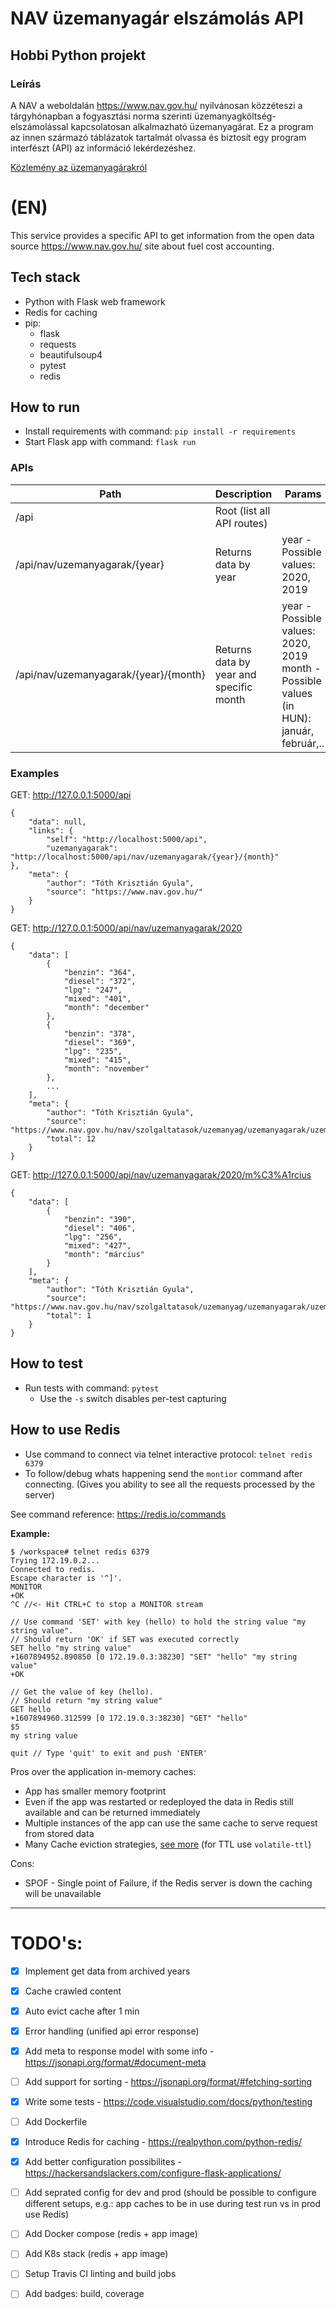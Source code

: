 # NAV üzemanyagár elszámolás API 
## Hobbi Python projekt
### Leírás
A NAV a weboldalán https://www.nav.gov.hu/ nyilvánosan  közzéteszi a tárgyhónapban a fogyasztási norma szerinti üzemanyagköltség-elszámolással kapcsolatosan alkalmazható üzemanyagárat. Ez a program az innen származó táblázatok tartalmát olvassa és biztosít egy program interfészt (API) az információ lekérdezéshez.

[Közlemény az üzemanyagárakról](https://www.nav.gov.hu/nav/szolgaltatasok/uzemanyag/uzemanyagarak/uzemanyagar.html)

# (EN)
This service provides a specific API to get information from the open data source https://www.nav.gov.hu/ site about fuel cost accounting.

## Tech stack

- Python with Flask web framework
- Redis for caching
- pip:
    - flask
    - requests
    - beautifulsoup4
    - pytest
    - redis

## How to run
- Install requirements with command: `pip install -r requirements`
- Start Flask app with command: `flask run`

### APIs
|Path|Description|Params|
|--|--|--|
|/api| Root (list all API routes)||
|/api/nav/uzemanyagarak/{year}| Returns data by year| year - Possible values: 2020, 2019
|/api/nav/uzemanyagarak/{year}/{month} |Returns data by year and specific month |year - Possible values: 2020, 2019  month - Possible values (in HUN): január, február,.. |

### Examples
GET: http://127.0.0.1:5000/api
```
{
    "data": null,
    "links": {
        "self": "http://localhost:5000/api",
        "uzemanyagarak": "http://localhost:5000/api/nav/uzemanyagarak/{year}/{month}"
},
    "meta": {
        "author": "Tóth Krisztián Gyula",
        "source": "https://www.nav.gov.hu/"
    }
}
```
GET: http://127.0.0.1:5000/api/nav/uzemanyagarak/2020
```
{
    "data": [
        {
            "benzin": "364",
            "diesel": "372",
            "lpg": "247",
            "mixed": "401",
            "month": "december"
        },
        {
            "benzin": "378",
            "diesel": "369",
            "lpg": "235",
            "mixed": "415",
            "month": "november"
        },
        ...
    ],
    "meta": {
        "author": "Tóth Krisztián Gyula",
        "source": "https://www.nav.gov.hu/nav/szolgaltatasok/uzemanyag/uzemanyagarak/uzemanyagar.html",
        "total": 12
    }
}
```

GET: http://127.0.0.1:5000/api/nav/uzemanyagarak/2020/m%C3%A1rcius
```
{
    "data": [
        {
            "benzin": "390",
            "diesel": "406",
            "lpg": "256",
            "mixed": "427",
            "month": "március"
        }
    ],
    "meta": {
        "author": "Tóth Krisztián Gyula",
        "source": "https://www.nav.gov.hu/nav/szolgaltatasok/uzemanyag/uzemanyagarak/uzemanyagar.html",
        "total": 1
    }
}
```

## How to test
- Run tests with command: `pytest`
    - Use the `-s` switch disables per-test capturing 

## How to use Redis
- Use command to connect via telnet interactive protocol: `telnet redis 6379`
- To follow/debug whats happening send the `montior` command after connecting. (Gives you ability to see all the requests processed by the server)

See command reference: https://redis.io/commands

**Example:**
```
$ /workspace# telnet redis 6379
Trying 172.19.0.2...
Connected to redis.
Escape character is '^]'.
MONITOR
+OK
^C //<- Hit CTRL+C to stop a MONITOR stream

// Use command 'SET' with key (hello) to hold the string value "my string value".
// Should return 'OK' if SET was executed correctly
SET hello "my string value"
+1607894952.890850 [0 172.19.0.3:38230] "SET" "hello" "my string value"
+OK

// Get the value of key (hello). 
// Should return "my string value"
GET hello
+1607894960.312599 [0 172.19.0.3:38230] "GET" "hello"
$5
my string value

quit // Type 'quit' to exit and push 'ENTER'
```

Pros over the application in-memory caches:
- App has smaller memory footprint
- Even if the app was restarted or redeployed the data in Redis still available and can be returned immediately
- Multiple instances of the app can use the same cache to serve request from stored data 
- Many Cache eviction strategies, [see more](https://redis.io/topics/lru-cache) (for TTL use `volatile-ttl`)

Cons:
- SPOF - Single point of Failure, if the Redis server is down the caching will be unavailable

---
# TODO's:
- [X] Implement get data from archived years
- [X] Cache crawled content 
- [X] Auto evict cache after 1 min
- [X] Error handling (unified api error response)
- [X] Add meta to response model with some info - https://jsonapi.org/format/#document-meta
- [ ] Add support for sorting - https://jsonapi.org/format/#fetching-sorting 
- [X] Write some tests - https://code.visualstudio.com/docs/python/testing
- [ ] Add Dockerfile
- [X] Introduce Redis for caching - https://realpython.com/python-redis/
- [X] Add better configuration possibilites - https://hackersandslackers.com/configure-flask-applications/ 
- [ ] Add seprated config for dev and prod (should be possible to configure different setups, e.g.: app caches to be in use during test run vs in prod use Redis)
- [ ] Add Docker compose (redis + app image)
- [ ] Add K8s stack (redis + app image)
- [ ] Setup Travis CI linting and build jobs
- [ ] Add badges: build, coverage



